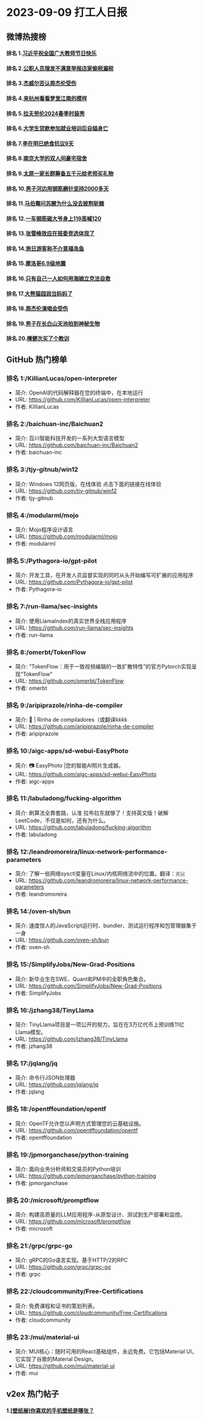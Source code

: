 # 2023-09-09 打工人日报


## 微博热搜榜

#### 排名 1.[习近平祝全国广大教师节日快乐](https://s.weibo.com/weibo?q=习近平祝全国广大教师节日快乐)
#### 排名 2.[公职人员理发不满意举报店家偷税漏税](https://s.weibo.com/weibo?q=公职人员理发不满意举报店家偷税漏税)
#### 排名 3.[杰威尔否认周杰伦受伤](https://s.weibo.com/weibo?q=杰威尔否认周杰伦受伤)
#### 排名 4.[来杭州看看梦里江南的模样](https://s.weibo.com/weibo?q=来杭州看看梦里江南的模样)
#### 排名 5.[拉夫劳伦2024春季时装秀](https://s.weibo.com/weibo?q=拉夫劳伦2024春季时装秀)
#### 排名 6.[大学生贷款参加就业培训后自缢身亡](https://s.weibo.com/weibo?q=大学生贷款参加就业培训后自缢身亡)
#### 排名 7.[李在明已绝食抗议9天](https://s.weibo.com/weibo?q=李在明已绝食抗议9天)
#### 排名 8.[南京大学的双人间豪宅宿舍](https://s.weibo.com/weibo?q=南京大学的双人间豪宅宿舍)
#### 排名 9.[太原一家长群筹备五千元给老师买礼物](https://s.weibo.com/weibo?q=太原一家长群筹备五千元给老师买礼物)
#### 排名 10.[男子河边用钢筋磨针坚持2000多天](https://s.weibo.com/weibo?q=男子河边用钢筋磨针坚持2000多天)
#### 排名 11.[马伯骞问苏醒为什么没去披荆斩棘](https://s.weibo.com/weibo?q=马伯骞问苏醒为什么没去披荆斩棘)
#### 排名 12.[一车钢筋砸大爷身上119高喊120](https://s.weibo.com/weibo?q=一车钢筋砸大爷身上119高喊120)
#### 排名 13.[张雪峰效应在班委竞选体现了](https://s.weibo.com/weibo?q=张雪峰效应在班委竞选体现了)
#### 排名 14.[旅日游客称不介意福岛鱼](https://s.weibo.com/weibo?q=旅日游客称不介意福岛鱼)
#### 排名 15.[摩洛哥6.9级地震](https://s.weibo.com/weibo?q=摩洛哥6.9级地震)
#### 排名 16.[只有自己一人如何用海姆立克法自救](https://s.weibo.com/weibo?q=只有自己一人如何用海姆立克法自救)
#### 排名 17.[大熊猫园润当妈妈了](https://s.weibo.com/weibo?q=大熊猫园润当妈妈了)
#### 排名 18.[周杰伦演唱会受伤](https://s.weibo.com/weibo?q=周杰伦演唱会受伤)
#### 排名 19.[男子在长白山天池拍到神秘生物](https://s.weibo.com/weibo?q=男子在长白山天池拍到神秘生物)
#### 排名 20.[檀健次买了个教训](https://s.weibo.com/weibo?q=檀健次买了个教训)
## GitHub 热门榜单

### 排名 1:/KillianLucas/open-interpreter
- 简介: OpenAI的代码解释器在您的终端中，在本地运行
- URL: https://github.com/KillianLucas/open-interpreter
- 作者: KillianLucas 

### 排名 2:/baichuan-inc/Baichuan2
- 简介: 百川智能科技开发的一系列大型语言模型
- URL: https://github.com/baichuan-inc/Baichuan2
- 作者: baichuan-inc 

### 排名 3:/tjy-gitnub/win12
- 简介: Windows 12网页版，在线体验 点击下面的链接在线体验
- URL: https://github.com/tjy-gitnub/win12
- 作者: tjy-gitnub 

### 排名 4:/modularml/mojo
- 简介: Mojo程序设计语言
- URL: https://github.com/modularml/mojo
- 作者: modularml 

### 排名 5:/Pythagora-io/gpt-pilot
- 简介: 开发工具，在开发人员监督实现的同时从头开始编写可扩展的应用程序
- URL: https://github.com/Pythagora-io/gpt-pilot
- 作者: Pythagora-io 

### 排名 7:/run-llama/sec-insights
- 简介: 使用LlamaIndex的真实世界全栈应用程序
- URL: https://github.com/run-llama/sec-insights
- 作者: run-llama 

### 排名 8:/omerbt/TokenFlow
- 简介: “TokenFlow：用于一致视频编辑的一致扩散特性”的官方Pytorch实现呈现“TokenFlow”
- URL: https://github.com/omerbt/TokenFlow
- 作者: omerbt 

### 排名 9:/aripiprazole/rinha-de-compiler
- 简介: 🥖 | Rinha de compiladores（或翻译kkkk
- URL: https://github.com/aripiprazole/rinha-de-compiler
- 作者: aripiprazole 

### 排名 10:/aigc-apps/sd-webui-EasyPhoto
- 简介: 📷 EasyPhoto |您的智能AI照片生成器。
- URL: https://github.com/aigc-apps/sd-webui-EasyPhoto
- 作者: aigc-apps 

### 排名 11:/labuladong/fucking-algorithm
- 简介: 刷算法全靠套路，认准 拉布拉东就够了！支持英文版！破解LeetCode，不仅是如何，还有为什么。
- URL: https://github.com/labuladong/fucking-algorithm
- 作者: labuladong 

### 排名 12:/leandromoreira/linux-network-performance-parameters
- 简介: 了解一些网络sysctl变量在Linux/内核网络流中的位置。翻译：🇷🇺
- URL: https://github.com/leandromoreira/linux-network-performance-parameters
- 作者: leandromoreira 

### 排名 14:/oven-sh/bun
- 简介: 速度惊人的JavaScript运行时、bundler、测试运行程序和包管理器集于一身
- URL: https://github.com/oven-sh/bun
- 作者: oven-sh 

### 排名 15:/SimplifyJobs/New-Grad-Positions
- 简介: 新毕业生在SWE、Quant和PM中的全职角色集合。
- URL: https://github.com/SimplifyJobs/New-Grad-Positions
- 作者: SimplifyJobs 

### 排名 16:/jzhang38/TinyLlama
- 简介: TinyLlama项目是一项公开的努力，旨在在3万亿代币上预训练11亿Llama模型。
- URL: https://github.com/jzhang38/TinyLlama
- 作者: jzhang38 

### 排名 17:/jqlang/jq
- 简介: 命令行JSON处理器
- URL: https://github.com/jqlang/jq
- 作者: jqlang 

### 排名 18:/opentffoundation/opentf
- 简介: OpenTF允许您以声明方式管理您的云基础设施。
- URL: https://github.com/opentffoundation/opentf
- 作者: opentffoundation 

### 排名 19:/jpmorganchase/python-training
- 简介: 面向业务分析师和交易员的Python培训
- URL: https://github.com/jpmorganchase/python-training
- 作者: jpmorganchase 

### 排名 20:/microsoft/promptflow
- 简介: 构建高质量的LLM应用程序-从原型设计、测试到生产部署和监控。
- URL: https://github.com/microsoft/promptflow
- 作者: microsoft 

### 排名 21:/grpc/grpc-go
- 简介: gRPC的Go语言实现。基于HTTP/2的RPC
- URL: https://github.com/grpc/grpc-go
- 作者: grpc 

### 排名 22:/cloudcommunity/Free-Certifications
- 简介: 免费课程和证书的策划列表。
- URL: https://github.com/cloudcommunity/Free-Certifications
- 作者: cloudcommunity 

### 排名 23:/mui/material-ui
- 简介: MUI核心：随时可用的React基础组件，永远免费。它包括Material UI，它实现了谷歌的Material Design。
- URL: https://github.com/mui/material-ui
- 作者: mui 

## v2ex 热门帖子

#### 1.[[壁纸展]你喜欢的手机壁纸是哪张？](https://www.v2ex.com/t/972189#reply0)

